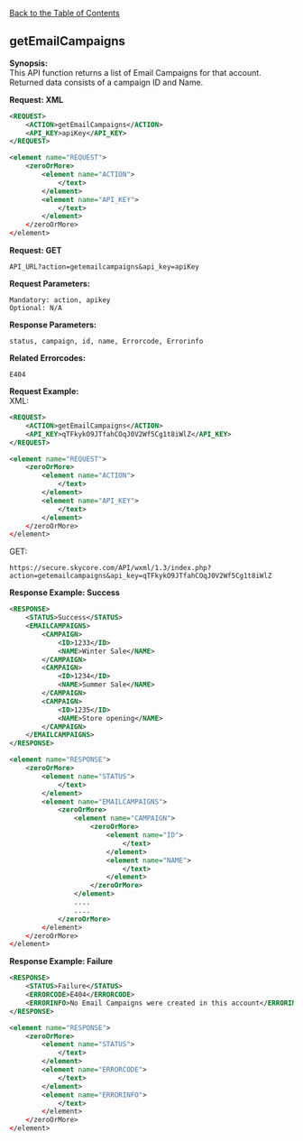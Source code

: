 [Back to the Table of Contents](/1.3/README.md)

## getEmailCampaigns

__Synopsis:__  
This API function returns a list of Email Campaigns for that account. Returned data consists of a campaign ID and Name.

__Request: XML__
```xml
<REQUEST>
    <ACTION>getEmailCampaigns</ACTION>
    <API_KEY>apiKey</API_KEY>
</REQUEST>
```

```xml
<element name="REQUEST">
	<zeroOrMore>
		<element name="ACTION">
			</text>
		</element>
		<element name="API_KEY">
			</text>
		</element>
	</zeroOrMore>
</element>
```

__Request: GET__

    API_URL?action=getemailcampaigns&api_key=apiKey

__Request Parameters:__

    Mandatory: action, apikey
    Optional: N/A

__Response Parameters:__

    status, campaign, id, name, Errorcode, Errorinfo

__Related Errorcodes:__

    E404

__Request Example:__  
XML:
```xml
<REQUEST>
    <ACTION>getEmailCampaigns</ACTION>
    <API_KEY>qTFkykO9JTfahCOqJ0V2Wf5Cg1t8iWlZ</API_KEY>    
</REQUEST>
```

```xml
<element name="REQUEST">
	<zeroOrMore>
		<element name="ACTION">
			</text>
		</element>
		<element name="API_KEY">
			</text>
		</element>
	</zeroOrMore>
</element>
```

GET:

    https://secure.skycore.com/API/wxml/1.3/index.php?action=getemailcampaigns&api_key=qTFkykO9JTfahCOqJ0V2Wf5Cg1t8iWlZ

__Response Example: Success__
```xml
<RESPONSE>
    <STATUS>Success</STATUS>
    <EMAILCAMPAIGNS>    
        <CAMPAIGN>
            <ID>1233</ID>
            <NAME>Winter Sale</NAME>
        </CAMPAIGN>
        <CAMPAIGN>
            <ID>1234</ID>
            <NAME>Summer Sale</NAME>
        </CAMPAIGN>
        <CAMPAIGN>
            <ID>1235</ID>
            <NAME>Store opening</NAME>
        </CAMPAIGN>
    </EMAILCAMPAIGNS>
</RESPONSE>
```

```xml
<element name="RESPONSE">
	<zeroOrMore>
		<element name="STATUS">
			</text>
		</element>
		<element name="EMAILCAMPAIGNS">
		    <zeroOrMore>
		        <element name="CAMPAIGN">
		            <zeroOrMore>
		                <element name="ID">
		                    </text>
		                </element>
		                <element name="NAME">
		                    </text>
		                </element>
		            </zeroOrMore>
		        </element>
		        ....
		        ....
		    </zeroOrMore>
		</element>
    </zeroOrMore>
</element>
```

__Response Example: Failure__
```xml
<RESPONSE>
    <STATUS>Failure</STATUS>
    <ERRORCODE>E404</ERRORCODE>
    <ERRORINFO>No Email Campaigns were created in this account</ERRORINFO>
</RESPONSE>
```

```xml
<element name="RESPONSE">
	<zeroOrMore>
		<element name="STATUS">
			</text>
		</element>
		<element name="ERRORCODE">
			</text>
		</element>
		<element name="ERRORINFO">
			</text>
		</element>
	</zeroOrMore>
</element>
```
